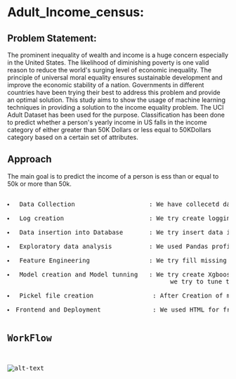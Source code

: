 # Adult_Income_census:
## Problem Statement:
<p>The prominent inequality of wealth and income is a huge concern especially in the United States. The likelihood of diminishing poverty is one valid reason to reduce the world's surging level of economic inequality. The principle of universal moral equality ensures sustainable development and improve the economic stability of a nation. Governments in different countries have been trying their best to address this problem and provide an optimal solution. This study aims to show the usage of machine learning techniques in providing a solution to the income equality problem. The UCI Adult Dataset has been used for the purpose. Classification has been done to predict whether a person's yearly income in US falls in the income category of either greater than 50K Dollars or less equal to 50KDollars category based on a certain set of attributes.<p> 
  
  ## Approach
  <p> The main goal is to predict the income of a person is ess than or equal to 50k or more than 50k.<p>
  <pre>
  <li> Data Collection                    : We have collecetd data from kaggle platform
  <li> Log creation                       : We try create logging in order keep track and to understand workflow
  <li> Data insertion into Database       : We try insert data into Database MangoDb
  <li> Exploratory data analysis          : We used Pandas profiling to for EDA part we generated a report and stored in analysis folder
  <li> Feature Engineering                : We try fill missing values,encode variables and standardize the variables
  <li> Model creation and Model tunning   : We try create Xgboost classifier and Random forest classfier and by using grid search cv and cross validation 
                                            we try to tune the model
 <li> Pickel file creation                : After Creation of model we try to save model in pickle format .
 <li>Frontend and Deployment              : We used HTML for frontend and Deployed or model in Heroku platform 
 
 
 ## WorkFlow
 ![alt-text](https://github.com/prakash0007/Adult_Income_census/blob/main/Images/Workflow.png)
   
